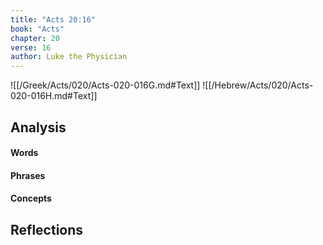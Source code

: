 ```yaml
---
title: "Acts 20:16"
book: "Acts"
chapter: 20
verse: 16
author: Luke the Physician
---
```

![[/Greek/Acts/020/Acts-020-016G.md#Text]]
![[/Hebrew/Acts/020/Acts-020-016H.md#Text]]

## Analysis

#### Words

#### Phrases

#### Concepts

## Reflections
